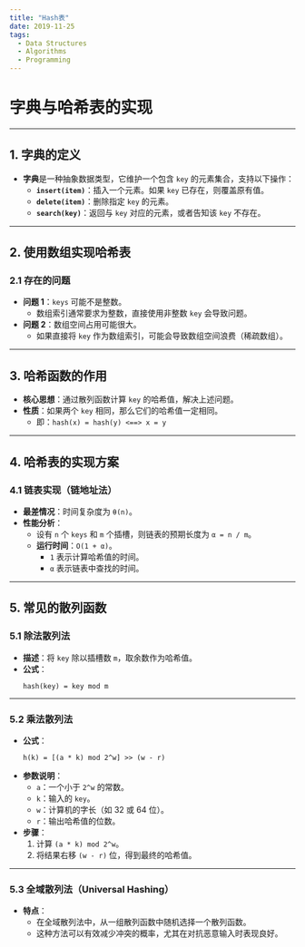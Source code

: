 ```yaml
---
title: "Hash表"
date: 2019-11-25
tags:
  - Data Structures
  - Algorithms
  - Programming
---
```


# 字典与哈希表的实现

---

## **1. 字典的定义**

- **字典**是一种抽象数据类型，它维护一个包含 `key` 的元素集合，支持以下操作：
  - **`insert(item)`**：插入一个元素。如果 `key` 已存在，则覆盖原有值。
  - **`delete(item)`**：删除指定 `key` 的元素。
  - **`search(key)`**：返回与 `key` 对应的元素，或者告知该 `key` 不存在。

---

## **2. 使用数组实现哈希表**

### **2.1 存在的问题**
- **问题 1**：`keys` 可能不是整数。  
  - 数组索引通常要求为整数，直接使用非整数 `key` 会导致问题。
- **问题 2**：数组空间占用可能很大。  
  - 如果直接将 `key` 作为数组索引，可能会导致数组空间浪费（稀疏数组）。

---

## **3. 哈希函数的作用**

- **核心思想**：通过散列函数计算 `key` 的哈希值，解决上述问题。
- **性质**：如果两个 `key` 相同，那么它们的哈希值一定相同。  
  - 即：`hash(x) = hash(y) <==> x = y`

---

## **4. 哈希表的实现方案**

### **4.1 链表实现（链地址法）**
- **最差情况**：时间复杂度为 `θ(n)`。
- **性能分析**：
  - 设有 `n` 个 `keys` 和 `m` 个插槽，则链表的预期长度为 `α = n / m`。
  - **运行时间**：`O(1 + α)`。
    - `1` 表示计算哈希值的时间。
    - `α` 表示链表中查找的时间。

---

## **5. 常见的散列函数**

### **5.1 除法散列法**

- **描述**：将 `key` 除以插槽数 `m`，取余数作为哈希值。
- **公式**：
  ```plaintext
  hash(key) = key mod m
  ```

---

### **5.2 乘法散列法**

- **公式**：
  ```plaintext
  h(k) = [(a * k) mod 2^w] >> (w - r)
  ```
- **参数说明**：
  - `a`：一个小于 `2^w` 的常数。
  - `k`：输入的 `key`。
  - `w`：计算机的字长（如 32 或 64 位）。
  - `r`：输出哈希值的位数。
- **步骤**：
  1. 计算 `(a * k) mod 2^w`。
  2. 将结果右移 `(w - r)` 位，得到最终的哈希值。

---

### **5.3 全域散列法（Universal Hashing）**

- **特点**：
  - 在全域散列法中，从一组散列函数中随机选择一个散列函数。
  - 这种方法可以有效减少冲突的概率，尤其在对抗恶意输入时表现良好。